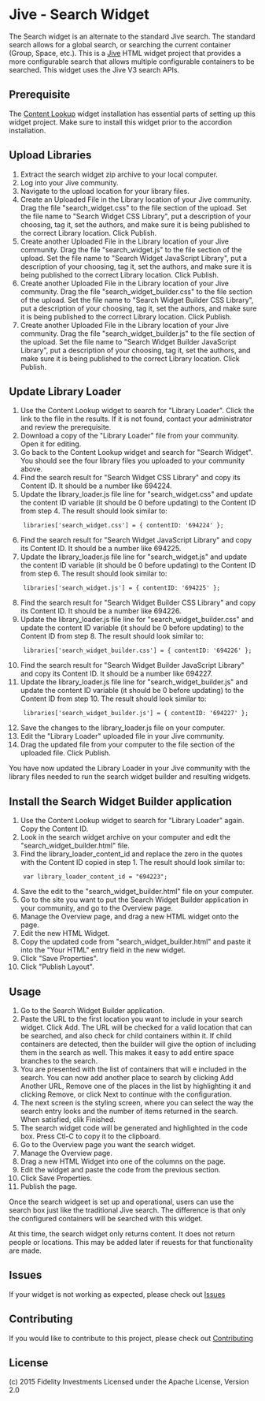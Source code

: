 Jive - Search Widget
=======================

The Search widget is an alternate to the standard Jive search. The standard search allows for a global search, or searching the current container (Group, Space, etc.). This is a [Jive](https://community.jivesoftware.com/welcome) HTML widget project that provides a more configurable search that allows multiple configurable containers to be searched. This widget uses the Jive V3 search APIs.


Prerequisite
------------

The [Content Lookup](https://github.com/fmr-llc/jive-content-lookup) widget installation has essential parts of setting up this widget project.  Make sure to install this widget prior to the accordion installation.


Upload Libraries
----------------

1. Extract the search widget zip archive to your local computer.
2. Log into your Jive community.
3. Navigate to the upload location for your library files.
4. Create an Uploaded File in the Library location of your Jive community.  Drag the file "search_widget.css" to the file section of the upload.  Set the file name to "Search Widget CSS Library", put a description of your choosing, tag it, set the authors, and make sure it is being published to the correct Library location.  Click Publish.
5. Create another Uploaded File in the Library location of your Jive community.  Drag the file "search_widget.js" to the file section of the upload.  Set the file name to "Search Widget JavaScript Library", put a description of your choosing, tag it, set the authors, and make sure it is being published to the correct Library location.  Click Publish.
6. Create another Uploaded File in the Library location of your Jive community.  Drag the file "search_widget_builder.css" to the file section of the upload.  Set the file name to "Search Widget Builder CSS Library", put a description of your choosing, tag it, set the authors, and make sure it is being published to the correct Library location.  Click Publish.
7. Create another Uploaded File in the Library location of your Jive community.  Drag the file "search_widget_builder.js" to the file section of the upload.  Set the file name to "Search Widget Builder JavaScript Library", put a description of your choosing, tag it, set the authors, and make sure it is being published to the correct Library location.  Click Publish.


Update Library Loader
---------------------

1. Use the Content Lookup widget to search for "Library Loader".  Click the link to the file in the results.  If it is not found, contact your administrator and review the prerequisite.
2. Download a copy of the "Library Loader" file from your community.  Open it for editing.
3. Go back to the Content Lookup widget and search for "Search Widget".  You should see the four library files you uploaded to your community above.
4. Find the search result for "Search Widget CSS Library" and copy its Content ID.  It should be a number like 694224.
5. Update the library_loader.js file line for "search_widget.css" and update the content ID variable (it should be 0 before updating) to the Content ID from step 4.  The result should look similar to:

```
	libraries['search_widget.css'] = { contentID: '694224' };
```

6. Find the search result for "Search Widget JavaScript Library" and copy its Content ID.  It should be a number like 694225.
7. Update the library_loader.js file line for "search_widget.js" and update the content ID variable (it should be 0 before updating) to the Content ID from step 6.  The result should look similar to:

```
	libraries['search_widget.js'] = { contentID: '694225' };
```

8. Find the search result for "Search Widget Builder CSS Library" and copy its Content ID.  It should be a number like 694226.
9. Update the library_loader.js file line for "search_widget_builder.css" and update the content ID variable (it should be 0 before updating) to the Content ID from step 8.  The result should look similar to:

```
	libraries['search_widget_builder.css'] = { contentID: '694226' };
```

10. Find the search result for "Search Widget Builder JavaScript Library" and copy its Content ID.  It should be a number like 694227.
11. Update the library_loader.js file line for "search_widget_builder.js" and update the content ID variable (it should be 0 before updating) to the Content ID from step 10.  The result should look similar to:

```
	libraries['search_widget_builder.js'] = { contentID: '694227' };
```

12. Save the changes to the library_loader.js file on your computer.
13. Edit the "Library Loader" uploaded file in your Jive community.
14. Drag the updated file from your computer to the file section of the uploaded file.  Click Publish.

You have now updated the Library Loader in your Jive community with the library files needed to run the search widget builder and resulting widgets.


Install the Search Widget Builder application
---------------------------------------------------

1. Use the Content Lookup widget to search for "Library Loader" again.  Copy the Content ID.
2. Look in the search widget archive on your computer and edit the "search_widget_builder.html" file.
3. Find the library_loader_content_id and replace the zero in the quotes with the Content ID copied in step 1.  The result should look similar to:

```
	var library_loader_content_id = "694223";
```

4. Save the edit to the "search_widget_builder.html" file on your computer.
6. Go to the site you want to put the Search Widget Builder application in your community, and go to the Overview page.
7. Manage the Overview page, and drag a new HTML widget onto the page.
8. Edit the new HTML Widget.
9. Copy the updated code from "search_widget_builder.html" and paste it into the "Your HTML" entry field in the new widget.
10. Click "Save Properties".
11. Click "Publish Layout".


Usage
-----

1. Go to the Search Widget Builder application.
2. Paste the URL to the first location you want to include in your search widget.  Click Add.  The URL will be checked for a valid location that can be searched, and also check for child containers within it.  If child containers are detected, then the builder will give the option of including them in the search as well.  This makes it easy to add entire space branches to the search.
3. You are presented with the list of containers that will e included in the search.  You can now add another place to search by clicking Add Another URL, Remove one of the places in the list by highlighting it and clicking Remove, or click Next to continue with the configuration.
4. The next screen is the styling screen, where you can select the way the search entry looks and the number of items returned in the search.  When satisfied, clik Finished.
5. The search widget code will be generated and highlighted in the code box.  Press Ctl-C to copy it to the clipboard.
6. Go to the Overview page you want the search widget.
7. Manage the Overview page.
8. Drag a new HTML Widget into one of the columns on the page.
9. Edit the widget and paste the code from the previous section.
10. Click Save Properties.
11. Publish the page.

Once the search widgeet is set up and operational, users can use the search box just like the traditional Jive search.  The difference is that only the configured containers will be searched with this widget.

At this time, the search widget only returns content.  It does not return people or locations.  This may be added later if reuests for that functionality are made.


Issues
------

If your widget is not working as expected, please check out [Issues](docs/issues.md)


Contributing
------------

If you would like to contribute to this project, please check out [Contributing](docs/contributing.md)


License
-------

(c) 2015 Fidelity Investments
Licensed under the Apache License, Version 2.0

